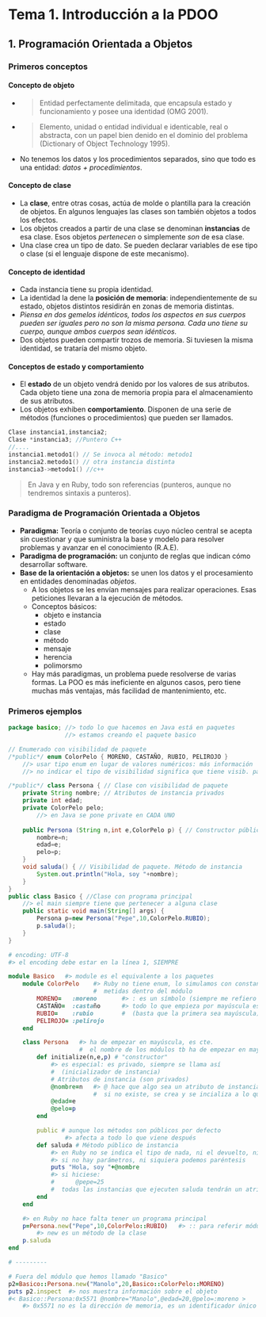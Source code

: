 # Tema 1. Introducción a la PDOO

## 1. Programación Orientada a Objetos

### Primeros conceptos

#### Concepto de objeto

* > Entidad perfectamente delimitada, que encapsula estado y funcionamiento y posee una identidad (OMG 2001).

* > Elemento, unidad o entidad individual e identicable, real o abstracta, con un papel bien denido en el dominio del problema (Dictionary of Object Technology 1995).

* No tenemos los datos y los procedimientos separados, sino que todo es una entidad: _datos + procedimientos_.

#### Concepto de clase

* La **clase**, entre otras cosas, actúa de molde o plantilla para la creación de objetos. En algunos lenguajes las clases son también objetos a todos los efectos.
* Los objetos creados a partir de una clase se denominan **instancias** de esa clase. Esos objetos _pertenecen_ o simplemente _son_ de esa clase.
* Una clase crea un tipo de dato. Se pueden declarar variables de ese tipo o clase (si el lenguaje dispone de este mecanismo).

#### Concepto de identidad

* Cada instancia tiene su propia identidad.
* La identidad la dene la **posición de memoria**: independientemente de su estado, objetos distintos residirán en zonas de memoria distintas.
* _Piensa en dos gemelos idénticos, todos los aspectos en sus cuerpos pueden ser iguales pero no son la misma persona. Cada uno tiene su cuerpo, aunque ambos cuerpos sean idénticos._
* Dos objetos pueden compartir trozos de memoria. Si tuviesen la misma identidad, se trataría del mismo objeto.

#### Conceptos de estado y comportamiento

* El **estado** de un objeto vendrá denido por los valores de sus atributos. Cada objeto tiene una zona de memoria propia para el almacenamiento de sus atributos.
* Los objetos exhiben **comportamiento**. Disponen de una serie de métodos (funciones o procedimientos) que pueden ser llamados.

~~~c++
Clase instancia1,instancia2;
Clase *instancia3; //Puntero C++
//....
instancia1.metodo1() // Se invoca al método: metodo1
instancia2.metodo1() // otra instancia distinta
instancia3->metodo1() //c++
~~~

> En Java y en Ruby, todo son referencias (punteros, aunque no tendremos sintaxis a punteros).

### Paradigma de Programación Orientada a Objetos

* **Paradigma:** Teoría o conjunto de teorías cuyo núcleo central se acepta sin cuestionar y que suministra la base y modelo para resolver problemas y avanzar en el conocimiento (R.A.E).
* **Paradigma de programación:** un conjunto de reglas que indican cómo desarrollar software.
* **Base de la orientación a objetos:** se unen los datos y el procesamiento en entidades denominadas *objetos*.
  * A los objetos se les envían mensajes para realizar operaciones. Esas peticiones llevaran a la ejecución de métodos.
  * Conceptos básicos:
    * objeto e instancia
    * estado
    * clase
    * método
    * mensaje
    * herencia
    * polimorsmo
  * Hay más paradigmas, un problema puede resolverse de varias formas. La POO es más ineficiente en algunos casos, pero tiene muchas más ventajas, más facilidad de mantenimiento, etc.

### Primeros ejemplos

~~~java
package basico;	//> todo lo que hacemos en Java está en paquetes
				//> estamos creando el paquete basico

// Enumerado con visibilidad de paquete
/*public*/ enum ColorPelo { MORENO, CASTAÑO, RUBIO, PELIROJO }
	//> usar tipo enum en lugar de valores numéricos: más información
	//> no indicar el tipo de visibilidad significa que tiene visib. paquete

/*public*/ class Persona { // Clase con visibilidad de paquete
    private String nombre; // Atributos de instancia privados
    private int edad;
    private ColorPelo pelo;
    	//> en Java se pone private en CADA UNO
    
    public Persona (String n,int e,ColorPelo p) { // Constructor público
        nombre=n;
        edad=e;
        pelo=p;
    }
    void saluda() { // Visibilidad de paquete. Método de instancia
        System.out.println("Hola, soy "+nombre);
    }
}
public class Basico { //Clase con programa principal
    //> el main siempre tiene que pertenecer a alguna clase
    public static void main(String[] args) {
        Persona p=new Persona("Pepe",10,ColorPelo.RUBIO);
        p.saluda();
    }
}
~~~

~~~ruby
# encoding: UTF-8
#> el encoding debe estar en la línea 1, SIEMPRE

module Basico	#> module es el equivalente a los paquetes
    module ColorPelo	#> Ruby no tiene enum, lo simulamos con constantes
        				#  metidas dentro del módulo
        MORENO=   :moreno		#> : es un símbolo (siempre me refiero a lo mismo)
        CASTAÑO=  :castaño		#> todo lo que empieza por mayúscula es constante
        RUBIO=    :rubio		#  (basta que la primera sea mayúscula)
        PELIROJO= :pelirojo
    end

    class Persona	#> ha de empezar en mayúscula, es cte.
        			#  el nombre de los módulos tb ha de empezar en mayús.
        def initialize(n,e,p) # "constructor"
            #> es especial: es privado, siempre se llama así
            #  (inicializador de instancia)
            # Atributos de instancia (son privados)
            @nombre=n	#> @ hace que algo sea un atributo de instancia
            			#  si no existe, se crea y se incializa a lo que se pone
            @edad=e
            @pelo=p
        end

        public # aunque los métodos son públicos por defecto
        		#> afecta a todo lo que viene después
        def saluda # Método público de instancia
            #> en Ruby no se indica el tipo de nada, ni el devuelto, ni void...
            #> si no hay parámetros, ni siquiera podemos paréntesis
            puts "Hola, soy "+@nombre
            #> si hiciese:
            #      @pepe=25
            #  todas las instancias que ejecuten saluda tendrán un atributo extra
        end
    end

    #> en Ruby no hace falta tener un programa principal
    p=Persona.new("Pepe",10,ColorPelo::RUBIO)	#> :: para referir módulo
    	#> new es un método de la clase
    p.saluda
end

# ---------

# Fuera del módulo que hemos llamado "Basico"
p2=Basico::Persona.new("Manolo",20,Basico::ColorPelo::MORENO)
puts p2.inspect  #> nos muestra información sobre el objeto
#< Basico::Persona:0x5571 @nombre="Manolo",@edad=20,@pelo=:moreno >
	#> 0x5571 no es la dirección de memoria, es un identificador único del objeto
~~~

